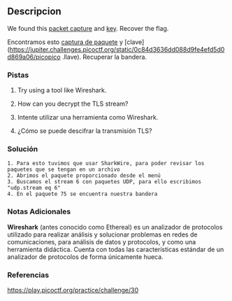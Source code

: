 ## Descripcion
We found this [packet capture](https://jupiter.challenges.picoctf.org/static/0c84d3636dd088d9fe4efd5d0d869a06/capture.pcap) and [key](https://jupiter.challenges.picoctf.org/static/0c84d3636dd088d9fe4efd5d0d869a06/picopico.key). Recover the flag.

Encontramos esto [captura de paquete](https://jupiter.challenges.picoctf.org/static/0c84d3636dd088d9fe4efd5d0d869a06/capture.pcap) y [clave](https://jupiter.challenges.picoctf.org/static/0c84d3636dd088d9fe4efd5d0d869a06/picopico .llave). Recuperar la bandera.
### Pistas
1. Try using a tool like Wireshark.
2. How can you decrypt the TLS stream?

1. Intente utilizar una herramienta como Wireshark.
2. ¿Cómo se puede descifrar la transmisión TLS?
### Solución
```
1. Para esto tuvimos que usar SharkWire, para poder revisar los paquetes que se tengan en un archivo
2. Abrimos el paquete proporcionado desde el menú
3. Buscamos el stream 6 con paquetes UDP, para ello escribimos "udp.stream eq 6"
4. En el paquete 75 se encuentra nuestra bandera
```
### Notas Adicionales
**Wireshark** (antes conocido como Ethereal) es un analizador de protocolos utilizado para realizar análisis y solucionar problemas en redes de comunicaciones, para análisis de datos y protocolos, y como una herramienta didáctica. Cuenta con todas las características estándar de un analizador de protocolos de forma únicamente hueca.
### Referencias
https://play.picoctf.org/practice/challenge/30